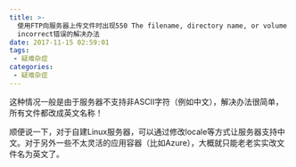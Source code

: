 ```yaml
---
title: >-
  使用FTP向服务器上传文件时出现550 The filename, directory name, or volume label syntax is
  incorrect错误的解决办法
date: 2017-11-15 02:59:01
tags:
 - 疑难杂症
categories:
 - 疑难杂症
---
```

这种情况一般是由于服务器不支持非ASCII字符（例如中文），解决办法很简单，所有文件都改成英文名称！

顺便说一下，对于自建Linux服务器，可以通过修改locale等方式让服务器支持中文。对于另外一些不太灵活的应用容器（比如Azure），大概就只能老老实实改文件名为英文了。